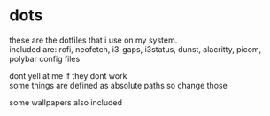 # dots
these are the dotfiles that i use on my system.<br>included are: rofi, neofetch, i3-gaps, i3status, dunst, alacritty, picom, polybar config files

dont yell at me if they dont work<br>some things are defined as absolute paths so change those

some wallpapers also included
